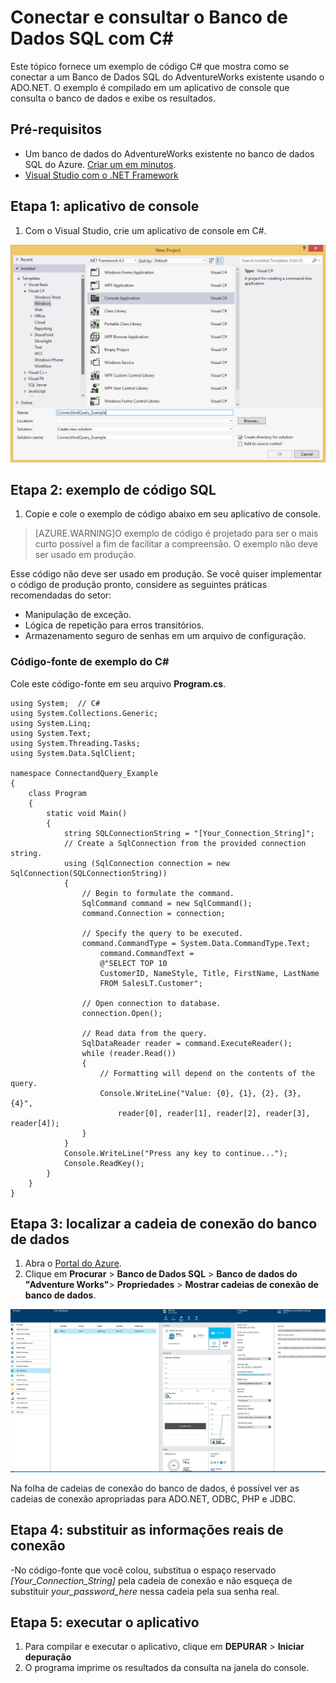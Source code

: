 
<properties 
	pageTitle="Conectar-se ao Banco de Dados SQL e faça uma consulta com C#" 
	description="Exemplo de código para um cliente C# usando o ADO.NET para conectar e interagir com o banco de dados do AdventureWorks no serviço de nuvem do Banco de Dados SQL do Azure."
	services="sql-database" 
	documentationCenter="" 
	authors="ckarst" 
	manager="jeffreyg" 
	editor=""/>


<tags 
	ms.service="sql-database" 
	ms.workload="data-management" 
	ms.tgt_pltfrm="na" 
	ms.devlang="dotnet" 
	ms.topic="article" 
	ms.date="04/14/2015" 
	ms.author="cakarst"/>


# Conectar e consultar o Banco de Dados SQL com C# 

Este tópico fornece um exemplo de código C# que mostra como se conectar a um Banco de Dados SQL do AdventureWorks existente usando o ADO.NET. O exemplo é compilado em um aplicativo de console que consulta o banco de dados e exibe os resultados.


## Pré-requisitos


- Um banco de dados do AdventureWorks existente no banco de dados SQL do Azure. [Criar um em minutos](sql-database-get-started.md).
- [Visual Studio com o .NET Framework](https://www.visualstudio.com/pt-br/visual-studio-homepage-vs.aspx)


## Etapa 1: aplicativo de console


1. Com o Visual Studio, crie um aplicativo de console em C#.


![Conectar e consultar](./media/sql-database-connect-query/ConnectandQuery_VisualStudio.png)


## Etapa 2: exemplo de código SQL


1. Copie e cole o exemplo de código abaixo em seu aplicativo de console.


> [AZURE.WARNING]O exemplo de código é projetado para ser o mais curto possível a fim de facilitar a compreensão. O exemplo não deve ser usado em produção.


Esse código não deve ser usado em produção. Se você quiser implementar o código de produção pronto, considere as seguintes práticas recomendadas do setor:


- Manipulação de exceção.
- Lógica de repetição para erros transitórios.
- Armazenamento seguro de senhas em um arquivo de configuração.



### Código-fonte de exemplo do C#


Cole este código-fonte em seu arquivo **Program.cs**.


	using System;  // C#
	using System.Collections.Generic;
	using System.Linq;
	using System.Text;
	using System.Threading.Tasks;
	using System.Data.SqlClient;
	
	namespace ConnectandQuery_Example
	{
		class Program
		{
			static void Main()
			{
				string SQLConnectionString = "[Your_Connection_String]";
				// Create a SqlConnection from the provided connection string.
				using (SqlConnection connection = new SqlConnection(SQLConnectionString))
				{
					// Begin to formulate the command.
					SqlCommand command = new SqlCommand();
					command.Connection = connection;

					// Specify the query to be executed.
					command.CommandType = System.Data.CommandType.Text;
						command.CommandText =
						@"SELECT TOP 10
						CustomerID, NameStyle, Title, FirstName, LastName
						FROM SalesLT.Customer";

					// Open connection to database.
					connection.Open();

					// Read data from the query.
					SqlDataReader reader = command.ExecuteReader();
					while (reader.Read())
					{
						// Formatting will depend on the contents of the query.
						Console.WriteLine("Value: {0}, {1}, {2}, {3}, {4}",
							reader[0], reader[1], reader[2], reader[3], reader[4]);
					}
				}
				Console.WriteLine("Press any key to continue...");
				Console.ReadKey();
			}
		}
	}


## Etapa 3: localizar a cadeia de conexão do banco de dados


1. Abra o [Portal do Azure](http://portal.azure.com/).
2. Clique em **Procurar** > **Banco de Dados SQL** > **Banco de dados do "Adventure Works"**> **Propriedades** > **Mostrar cadeias de conexão de banco de dados**.


![Portal](./media/sql-database-connect-query/ConnectandQuery_portal.png)


Na folha de cadeias de conexão do banco de dados, é possível ver as cadeias de conexão apropriadas para ADO.NET, ODBC, PHP e JDBC.


## Etapa 4: substituir as informações reais de conexão


-No código-fonte que você colou, substitua o espaço reservado *[Your_Connection_String]* pela cadeia de conexão e não esqueça de substituir *your_password_here* nessa cadeia pela sua senha real.


## Etapa 5: executar o aplicativo


1. Para compilar e executar o aplicativo, clique em **DEPURAR** > **Iniciar depuração**
2. O programa imprime os resultados da consulta na janela do console.

<!---HONumber=58--> 